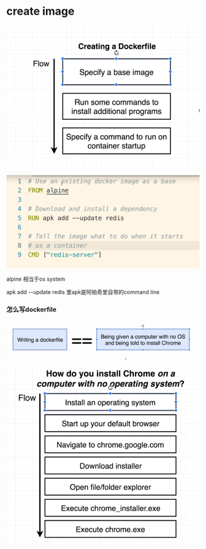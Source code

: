 # create image

![](../.gitbook/assets/image%20%28316%29.png)

![](../.gitbook/assets/image%20%28318%29.png)

alpine 相当于os system

apk add --update redis  里apk是阿帕奇里自带的command line

### 怎么写dockerfile

![](../.gitbook/assets/image%20%28317%29.png)

![](../.gitbook/assets/image%20%28315%29.png)



